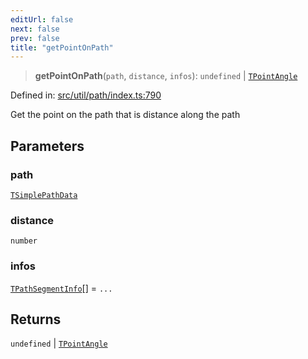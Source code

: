 ```yaml
---
editUrl: false
next: false
prev: false
title: "getPointOnPath"
---
```


> **getPointOnPath**(`path`, `distance`, `infos`): `undefined` \| [`TPointAngle`](/api/type-aliases/tpointangle/)

Defined in: [src/util/path/index.ts:790](https://github.com/fabricjs/fabric.js/blob/e114448a1bce9b68a3e1bba337bc0c83a35c1aa5/src/util/path/index.ts#L790)

Get the point on the path that is distance along the path

## Parameters

### path

[`TSimplePathData`](/api/type-aliases/tsimplepathdata/)

### distance

`number`

### infos

[`TPathSegmentInfo`](/api/type-aliases/tpathsegmentinfo/)[] = `...`

## Returns

`undefined` \| [`TPointAngle`](/api/type-aliases/tpointangle/)
